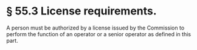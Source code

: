 # § 55.3   License requirements.

A person must be authorized by a license issued by the Commission to perform the function of an operator or a senior operator as defined in this part.




